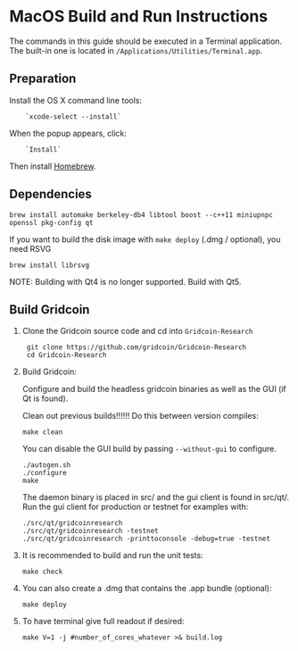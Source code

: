 MacOS Build and Run Instructions
================================
The commands in this guide should be executed in a Terminal application.
The built-in one is located in `/Applications/Utilities/Terminal.app`.

Preparation
-----------
Install the OS X command line tools:

        `xcode-select --install`

When the popup appears, click:

        `Install`

Then install [Homebrew](https://brew.sh).

Dependencies
------------

    brew install automake berkeley-db4 libtool boost --c++11 miniupnpc openssl pkg-config qt

If you want to build the disk image with `make deploy` (.dmg / optional), you need RSVG

    brew install librsvg

NOTE: Building with Qt4 is no longer supported. Build with Qt5.

Build Gridcoin
--------------

1. Clone the Gridcoin source code and cd into `Gridcoin-Research`

        git clone https://github.com/gridcoin/Gridcoin-Research
        cd Gridcoin-Research

2.  Build Gridcoin:

    Configure and build the headless gridcoin binaries as well as the GUI (if Qt is found).

    Clean out previous builds!!!!!! Do this between version compiles:
    
    	make clean
    
    You can disable the GUI build by passing `--without-gui` to configure.

        ./autogen.sh
        ./configure 
        make

    The daemon binary is placed in src/ and the gui client is found in src/qt/. 
    Run the gui client for production or testnet for examples with:
    
    	./src/qt/gridcoinresearch
        ./src/qt/gridcoinresearch -testnet
        ./src/qt/gridcoinresearch -printtoconsole -debug=true -testnet

3.  It is recommended to build and run the unit tests:

        make check

4.  You can also create a .dmg that contains the .app bundle (optional):

        make deploy

5.  To have terminal give full readout if desired:

        make V=1 -j #number_of_cores_whatever >& build.log
